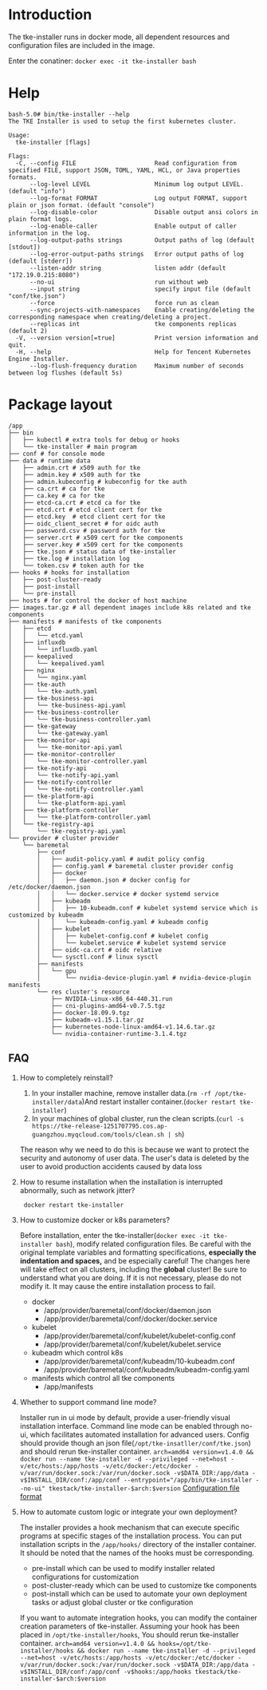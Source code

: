 # Introduction

The tke-installer runs in docker mode, all dependent resources and configuration files are included in the image.

Enter the conatiner: `docker exec -it tke-installer bash`

# Help

```
bash-5.0# bin/tke-installer --help
The TKE Installer is used to setup the first kubernetes cluster.

Usage:
  tke-installer [flags]

Flags:
  -C, --config FILE                      Read configuration from specified FILE, support JSON, TOML, YAML, HCL, or Java properties formats.
      --log-level LEVEL                  Minimum log output LEVEL. (default "info")
      --log-format FORMAT                Log output FORMAT, support plain or json format. (default "console")
      --log-disable-color                Disable output ansi colors in plain format logs.
      --log-enable-caller                Enable output of caller information in the log.
      --log-output-paths strings         Output paths of log (default [stdout])
      --log-error-output-paths strings   Error output paths of log (default [stderr])
      --listen-addr string               listen addr (default "172.19.0.215:8080")
      --no-ui                            run without web
      --input string                     specify input file (default "conf/tke.json")
      --force                            force run as clean
      --sync-projects-with-namespaces    Enable creating/deleting the corresponding namespace when creating/deleting a project.
      --replicas int                     tke components replicas (default 2)
  -V, --version version[=true]           Print version information and quit.
  -H, --help                             Help for Tencent Kubernetes Engine Installer.
      --log-flush-frequency duration     Maximum number of seconds between log flushes (default 5s)
```

# Package layout

```
/app
├── bin
│   ├── kubectl # extra tools for debug or hooks
│   └── tke-installer # main program
├── conf # for console mode
├── data # runtime data
│   ├── admin.crt # x509 auth for tke
│   ├── admin.key # x509 auth for tke
│   ├── admin.kubeconfig # kubeconfig for tke auth
│   ├── ca.crt # ca for tke
│   ├── ca.key # ca for tke
│   ├── etcd-ca.crt # etcd ca for tke
│   ├── etcd.crt # etcd client cert for tke
│   ├── etcd.key  # etcd client cert for tke
│   ├── oidc_client_secret # for oidc auth
│   ├── password.csv # password auth for tke
│   ├── server.crt # x509 cert for tke components
│   ├── server.key # x509 cert for tke components
│   ├── tke.json # status data of tke-installer
│   ├── tke.log # installation log
│   └── token.csv # token auth for tke
├── hooks # hooks for installation
│   ├── post-cluster-ready
│   ├── post-install
│   └── pre-install
├── hosts # for control the docker of host machine
├── images.tar.gz # all dependent images include k8s related and tke components
├── manifests # manifests of tke components
│   ├── etcd
│   │   └── etcd.yaml
│   ├── influxdb
│   │   └── influxdb.yaml
│   ├── keepalived
│   │   └── keepalived.yaml
│   ├── nginx
│   │   └── nginx.yaml
│   ├── tke-auth
│   │   └── tke-auth.yaml
│   ├── tke-business-api
│   │   └── tke-business-api.yaml
│   ├── tke-business-controller
│   │   └── tke-business-controller.yaml
│   ├── tke-gateway
│   │   └── tke-gateway.yaml
│   ├── tke-monitor-api
│   │   └── tke-monitor-api.yaml
│   ├── tke-monitor-controller
│   │   └── tke-monitor-controller.yaml
│   ├── tke-notify-api
│   │   └── tke-notify-api.yaml
│   ├── tke-notify-controller
│   │   └── tke-notify-controller.yaml
│   ├── tke-platform-api
│   │   └── tke-platform-api.yaml
│   ├── tke-platform-controller
│   │   └── tke-platform-controller.yaml
│   └── tke-registry-api
│       └── tke-registry-api.yaml
└── provider # cluster provider
    └── baremetal
        ├── conf
        │   ├── audit-policy.yaml # audit policy config
        │   ├── config.yaml # baremetal cluster provider config
        │   ├── docker
        │   │   ├── daemon.json # docker config for /etc/docker/daemon.json
        │   │   └── docker.service # docker systemd service
        │   ├── kubeadm
        │   │   ├── 10-kubeadm.conf # kubelet systemd service which is customized by kubeadm
        │   │   └── kubeadm-config.yaml # kubeadm config
        │   ├── kubelet
        │   │   ├── kubelet-config.conf # kubelet config
        │   │   └── kubelet.service # kubelet systemd service
        │   ├── oidc-ca.crt # oidc relative
        │   └── sysctl.conf # linux sysctl
        ├── manifests
        │   └── gpu
        │       └── nvidia-device-plugin.yaml # nvidia-device-plugin manifests
        └── res cluster's resource
            ├── NVIDIA-Linux-x86_64-440.31.run
            ├── cni-plugins-amd64-v0.7.5.tgz
            ├── docker-18.09.9.tgz
            ├── kubeadm-v1.15.1.tar.gz
            ├── kubernetes-node-linux-amd64-v1.14.6.tar.gz
            └── nvidia-container-runtime-3.1.4.tgz 
```

## FAQ

1. How to completely reinstall?

    1. In your installer machine, remove installer data.(`rm -rf /opt/tke-installer/data`)And restart installer container.(`docker restart tke-installer`)
    2. In your machines of global cluster, run the clean scripts.(`curl -s https://tke-release-1251707795.cos.ap-guangzhou.myqcloud.com/tools/clean.sh | sh`)

    The reason why we need to do this is because we want to protect the security and autonomy of user data. The user's data is deleted by the user to avoid production accidents caused by data loss

2. How to resume installation when the installation is interrupted abnormally, such as network jitter?

        docker restart tke-installer

3. How to customize docker or k8s parameters?

    Before installation, enter the tke-installer(`docker exec -it tke-installer bash`), modify related configuration files.
    Be careful with the original template variables and formatting specifications, **especially the indentation and spaces,** and be especially careful!
    The changes here will take effect on all clusters, including the **global** cluster!
    Be sure to understand what you are doing. If it is not necessary, please do not modify it. It may cause the entire installation process to fail.

    - docker
      - /app/provider/baremetal/conf/docker/daemon.json
      - /app/provider/baremetal/conf/docker/docker.service
    - kubelet
      - /app/provider/baremetal/conf/kubelet/kubelet-config.conf
      - /app/provider/baremetal/conf/kubelet/kubelet.service
    - kubeadm which control k8s
      - /app/provider/baremetal/conf/kubeadm/10-kubeadm.conf
      - /app/provider/baremetal/conf/kubeadm/kubeadm-config.yaml
    - manifests which control all tke components
      - /app/manifests

4. Whether to support command line mode?

    Installer run in ui mode by default, provide a user-friendly visual installation interface. 
    Command line mode can be enabled through no-ui, which facilitates automated installation for advanced users.
    Config should provide though an json file(`/opt/tke-insatller/conf/tke.json`) and should rerun tke-installer container.
    `arch=amd64 version=v1.4.0 && docker run --name tke-installer -d --privileged --net=host -v/etc/hosts:/app/hosts -v/etc/docker:/etc/docker -v/var/run/docker.sock:/var/run/docker.sock -v$DATA_DIR:/app/data -v$INSTALL_DIR/conf:/app/conf --entrypoint="/app/bin/tke-installer --no-ui" tkestack/tke-installer-$arch:$version`
    [Configuration file format](./installer-config.md)

5. How to automate custom logic or integrate your own deployment?

    The installer provides a hook mechanism that can execute specific programs at specific stages of the installation process.
    You can put installation scripts in the `/app/hooks/` directory of the installer container. It should be noted that the names of the hooks must be corresponding.

    - pre-install which can be used to modify installer related configurations for customization
    - post-cluster-ready which can be used to customize tke components
    - post-install which can be used to automate your own deployment tasks or adjust global cluster or tke configuration

    If you want to automate integration hooks, you can modify the container creation parameters of tke-installer.
    Assuming your hook has been placed in `/opt/tke-installer/hooks`, You should rerun tke-installer container.
    `arch=amd64 version=v1.4.0 && hooks=/opt/tke-installer/hooks && docker run --name tke-installer -d --privileged --net=host -v/etc/hosts:/app/hosts -v/etc/docker:/etc/docker -v/var/run/docker.sock:/var/run/docker.sock -v$DATA_DIR:/app/data -v$INSTALL_DIR/conf:/app/conf -v$hooks:/app/hooks tkestack/tke-installer-$arch:$version`
